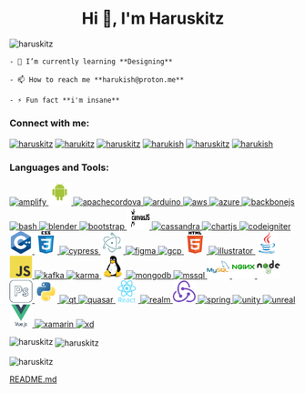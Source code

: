 <h1 align="center">Hi 👋, I'm Haruskitz</h1>
  <p align="left"> <img src="https://komarev.com/ghpvc/?username=haruskitz&label=Profile%20views&color=0e75b6&style=flat" alt="haruskitz" /> </p>

    - 🌱 I’m currently learning **Designing**

    - 📫 How to reach me **harukish@proton.me**

    - ⚡ Fun fact **i'm insane**

<h3 align="left">Connect with me:</h3>
    <p align="left">
      <a href="https://dev.to/haruskitz" target="blank"><img align="center" src="https://raw.githubusercontent.com/rahuldkjain/github-profile-readme-generator/master/src/images/icons/Social/devto.svg"                 alt="haruskitz" height="30" width="40" /></a>
        <a href="https://linkedin.com/in/harukitz" target="blank"><img align="center" src="https://raw.githubusercontent.com/rahuldkjain/github-profile-readme-                                                           generator/master/src/images/icons/Social/linked-            in-alt.svg" alt="harukitz" height="30" width="40" /></a>
        <a href="https://codesandbox.com/haruskitz" target="blank"><img align="center" src="https://raw.githubusercontent.com/rahuldkjain/github-profile-readme-                                                          generator/master/src/images/icons/Social/codesandbox.svg" alt="haruskitz" height="30" width="40" /></a>
        <a href="https://www.behance.net/harukish" target="blank"><img align="center" src="https://raw.githubusercontent.com/rahuldkjain/github-profile-readme-                                                           generator/master/src/images/icons/Social/behance.svg" alt="harukish" height="30" width="40" /></a>
        <a href="https://www.youtube.com/c/haruskitz" target="blank"><img align="center" src="https://raw.githubusercontent.com/rahuldkjain/github-profile-readme-                                                        generator/master/src/images/icons/Social/youtube.svg" alt="haruskitz" height="30" width="40" /></a>
        <a href="https://www.hackerrank.com/harukish" target="blank"><img align="center" src="https://raw.githubusercontent.com/rahuldkjain/github-profile-readme-                                                        generator/master/src/images/icons/Social/hackerrank.svg" alt="harukish" height="30" width="40" /></a>
</p>

<h3 align="left">Languages and Tools:</h3>
<p align="left"> <a href="https://aws.amazon.com/amplify/" target="_blank" rel="noreferrer"> 
  <img src="https://docs.amplify.aws/assets/logo-dark.svg" alt="amplify" width="40" height="40"/> </a> 
    <a href="https://developer.android.com" target="_blank" rel="noreferrer"> <img src="https://raw.githubusercontent.com/devicons/devicon/master/icons/android/android-original-wordmark.svg" alt="android"         width="40" height="40"/> </a> 
        <a href="https://cordova.apache.org/" target="_blank" rel="noreferrer"> <img src="https://www.vectorlogo.zone/logos/apache_cordova/apache_cordova-icon.svg" alt="apachecordova" width="40"                       height="40"/> </a> 
            <a href="https://www.arduino.cc/" target="_blank" rel="noreferrer"> <img src="https://cdn.worldvectorlogo.com/logos/arduino-1.svg" alt="arduino" width="40" height="40"/> </a> 
              <a href="https://aws.amazon.com" target="_blank" rel="noreferrer"> <img src="https://raw.githubusercontent.com/devicons/devicon/master/icons/amazonwebservices/amazonwebservices-original-                        wordmark.svg" alt="aws" width="40" height="40"/> </a> 
                  <a href="https://azure.microsoft.com/en-in/" target="_blank" rel="noreferrer"> <img src="https://www.vectorlogo.zone/logos/microsoft_azure/microsoft_azure-icon.svg" alt="azure" width="40"                       height="40"/> </a> 
                        <a href="https://backbonejs.org" target="_blank" rel="noreferrer"> <img src="https://raw.githubusercontent.com/devicons/devicon/master/icons/backbonejs/backbonejs-original-                                       wordmark.svg" alt="backbonejs" width="40" height="40"/> </a> 
                              <a href="https://www.gnu.org/software/bash/" target="_blank" rel="noreferrer"> <img src="https://www.vectorlogo.zone/logos/gnu_bash/gnu_bash-icon.svg" alt="bash" width="40"                                     height="40"/> </a> 
                                  <a href="https://www.blender.org/" target="_blank" rel="noreferrer"> <img src="https://download.blender.org/branding/community/blender_community_badge_white.svg"                                                 alt="blender" width="40" height="40"/> </a> 
                                  <a href="https://getbootstrap.com" target="_blank" rel="noreferrer"> <img src="https://raw.githubusercontent.com/devicons/devicon/master/icons/bootstrap/bootstrap-plain-                                    wordmark.svg" alt="bootstrap" width="40" height="40"/> </a> 
                              <a href="https://canvasjs.com" target="_blank" rel="noreferrer"> <img src="https://raw.githubusercontent.com/Hardik0307/Hardik0307/master/assets/canvasjs-charts.svg"                                        alt="canvasjs" width="40" height="40"/> </a> 
                          <a href="https://cassandra.apache.org/" target="_blank" rel="noreferrer"> <img src="https://www.vectorlogo.zone/logos/apache_cassandra/apache_cassandra-icon.svg" alt="cassandra"                           width="40" height="40"/> </a> 
                    <a href="https://www.chartjs.org" target="_blank" rel="noreferrer"> <img src="https://www.chartjs.org/media/logo-title.svg" alt="chartjs" width="40" height="40"/> </a> 
                  <a href="https://codeigniter.com" target="_blank" rel="noreferrer"> <img src="https://cdn.worldvectorlogo.com/logos/codeigniter.svg" alt="codeigniter" width="40" height="40"/> </a> 
               <a href="https://www.w3schools.com/cpp/" target="_blank" rel="noreferrer"> <img src="https://raw.githubusercontent.com/devicons/devicon/master/icons/cplusplus/cplusplus-original.svg"                       alt="cplusplus" width="40" height="40"/> </a> 
          <a href="https://www.w3schools.com/css/" target="_blank" rel="noreferrer"> <img src="https://raw.githubusercontent.com/devicons/devicon/master/icons/css3/css3-original-wordmark.svg" alt="css3"              width="40" height="40"/> </a> 
      <a href="https://www.cypress.io" target="_blank" rel="noreferrer"> <img src="https://raw.githubusercontent.com/simple-icons/simple-icons/6e46ec1fc23b60c8fd0d2f2ff46db82e16dbd75f/icons/cypress.svg"         alt="cypress" width="40" height="40"/> </a> 
  <a href="https://www.electronjs.org" target="_blank" rel="noreferrer"> <img src="https://raw.githubusercontent.com/devicons/devicon/master/icons/electron/electron-original.svg" alt="electron" width="40"       height="40"/> </a> 
      <a href="https://www.figma.com/" target="_blank" rel="noreferrer"> <img src="https://www.vectorlogo.zone/logos/figma/figma-icon.svg" alt="figma" width="40" height="40"/> </a> 
        <a href="https://cloud.google.com" target="_blank" rel="noreferrer"> <img src="https://www.vectorlogo.zone/logos/google_cloud/google_cloud-icon.svg" alt="gcp" width="40" height="40"/> </a> 
          <a href="https://www.w3.org/html/" target="_blank" rel="noreferrer"> <img src="https://raw.githubusercontent.com/devicons/devicon/master/icons/html5/html5-original-wordmark.svg" alt="html5"                     width="40" height="40"/> </a> 
              <a href="https://www.adobe.com/in/products/illustrator.html" target="_blank" rel="noreferrer"> <img src="https://www.vectorlogo.zone/logos/adobe_illustrator/adobe_illustrator-icon.svg"                         alt="illustrator" width="40" height="40"/> </a> 
                  <a href="https://www.java.com" target="_blank" rel="noreferrer"> <img src="https://raw.githubusercontent.com/devicons/devicon/master/icons/java/java-original.svg" alt="java" width="40"                           height="40"/> </a> 
                        <a href="https://developer.mozilla.org/en-US/docs/Web/JavaScript" target="_blank" rel="noreferrer"> <img                                                                                                           src="https://raw.githubusercontent.com/devicons/devicon/master/icons/javascript/javascript-original.svg" alt="javascript" width="40" height="40"/> </a> 
                            <a href="https://kafka.apache.org/" target="_blank" rel="noreferrer"> <img src="https://www.vectorlogo.zone/logos/apache_kafka/apache_kafka-icon.svg" alt="kafka" width="40"                                      height="40"/> </a> 
                                  <a href="https://karma-runner.github.io/latest/index.html" target="_blank" rel="noreferrer"> <img src="https://raw.githubusercontent.com/detain/svg-                                                              logos/780f25886640cef088af994181646db2f6b1a3f8/svg/karma.svg" alt="karma" width="40" height="40"/> </a> <a href="https://www.linux.org/" target="_blank"                                                      rel="noreferrer"> <img src="https://raw.githubusercontent.com/devicons/devicon/master/icons/linux/linux-original.svg" alt="linux" width="40" height="40"/> </a> 
                                  <a href="https://www.mongodb.com/" target="_blank" rel="noreferrer"> <img src="https://raw.githubusercontent.com/devicons/devicon/master/icons/mongodb/mongodb-original-                                      wordmark.svg" alt="mongodb" width="40" height="40"/> </a> 
                              <a href="https://www.microsoft.com/en-us/sql-server" target="_blank" rel="noreferrer"> <img src="https://www.svgrepo.com/show/303229/microsoft-sql-server-logo.svg" alt="mssql"                               width="40" height="40"/> </a> 
                          <a href="https://www.mysql.com/" target="_blank" rel="noreferrer"> <img src="https://raw.githubusercontent.com/devicons/devicon/master/icons/mysql/mysql-original-wordmark.svg"                               alt="mysql" width="40" height="40"/> </a> 
                      <a href="https://www.nginx.com" target="_blank" rel="noreferrer"> <img src="https://raw.githubusercontent.com/devicons/devicon/master/icons/nginx/nginx-original.svg" alt="nginx"                             width="40" height="40"/> </a> 
                  <a href="https://nodejs.org" target="_blank" rel="noreferrer"> <img src="https://raw.githubusercontent.com/devicons/devicon/master/icons/nodejs/nodejs-original-wordmark.svg" alt="nodejs"                    width="40" height="40"/> </a> 
              <a href="https://www.photoshop.com/en" target="_blank" rel="noreferrer"> <img src="https://raw.githubusercontent.com/devicons/devicon/master/icons/photoshop/photoshop-line.svg" alt="photoshop"             width="40" height="40"/> </a> 
          <a href="https://www.python.org" target="_blank" rel="noreferrer"> <img src="https://raw.githubusercontent.com/devicons/devicon/master/icons/python/python-original.svg" alt="python" width="40"              height="40"/> </a> 
      <a href="https://www.qt.io/" target="_blank" rel="noreferrer"> <img src="https://upload.wikimedia.org/wikipedia/commons/0/0b/Qt_logo_2016.svg" alt="qt" width="40" height="40"/> </a> 
    <a href="https://quasar.dev/" target="_blank" rel="noreferrer"> <img src="https://cdn.quasar.dev/logo/svg/quasar-logo.svg" alt="quasar" width="40" height="40"/> </a> <a href="https://reactjs.org/"          target="_blank" rel="noreferrer"> <img src="https://raw.githubusercontent.com/devicons/devicon/master/icons/react/react-original-wordmark.svg" alt="react" width="40" height="40"/> </a> 
    <a href="https://realm.io/" target="_blank" rel="noreferrer"> <img src="https://raw.githubusercontent.com/bestofjs/bestofjs-webui/8665e8c267a0215f3159df28b33c365198101df5/public/logos/realm.svg"               alt="realm" width="40" height="40"/> </a> 
        <a href="https://redux.js.org" target="_blank" rel="noreferrer"> <img src="https://raw.githubusercontent.com/devicons/devicon/master/icons/redux/redux-original.svg" alt="redux" width="40"                       height="40"/> </a> 
              <a href="https://spring.io/" target="_blank" rel="noreferrer"> <img src="https://www.vectorlogo.zone/logos/springio/springio-icon.svg" alt="spring" width="40" height="40"/> </a> 
                  <a href="https://unity.com/" target="_blank" rel="noreferrer"> <img src="https://www.vectorlogo.zone/logos/unity3d/unity3d-icon.svg" alt="unity" width="40" height="40"/> </a> 
                      <a href="https://unrealengine.com/" target="_blank" rel="noreferrer"> <img                                                                                                                                        src="https://raw.githubusercontent.com/kenangundogan/fontisto/036b7eca71aab1bef8e6a0518f7329f13ed62f6b/icons/svg/brand/unreal-engine.svg" alt="unreal" width="40" height="40"/> </a>                               <a href="https://vuejs.org/" target="_blank" rel="noreferrer"> <img src="https://raw.githubusercontent.com/devicons/devicon/master/icons/vuejs/vuejs-original-wordmark.svg"                                       alt="vuejs" width="40" height="40"/> </a> <a href="https://dotnet.microsoft.com/apps/xamarin" target="_blank" rel="noreferrer"> <img                                                                               src="https://raw.githubusercontent.com/detain/svg-logos/780f25886640cef088af994181646db2f6b1a3f8/svg/xamarin.svg" alt="xamarin" width="40" height="40"/> </a> 
                                      <a href="https://www.adobe.com/products/xd.html" target="_blank" rel="noreferrer"> <img src="https://cdn.worldvectorlogo.com/logos/adobe-xd.svg" alt="xd" width="40"                                              height="40"/> </a> 
</p>

<p><img align="left" src="https://github-readme-stats.vercel.app/api/top-langs?username=haruskitz&show_icons=true&locale=en&layout=compact" alt="haruskitz" /></p>

<p>&nbsp;<img align="center" src="https://github-readme-stats.vercel.app/api?username=haruskitz&show_icons=true&locale=en" alt="haruskitz" /></p>

<p><img align="center" src="https://github-readme-streak-stats.herokuapp.com/?user=haruskitz&" alt="haruskitz" /></p>

[README.md](https://github.com/Haruskitz/Haruskitz/files/14399258/README.md)
